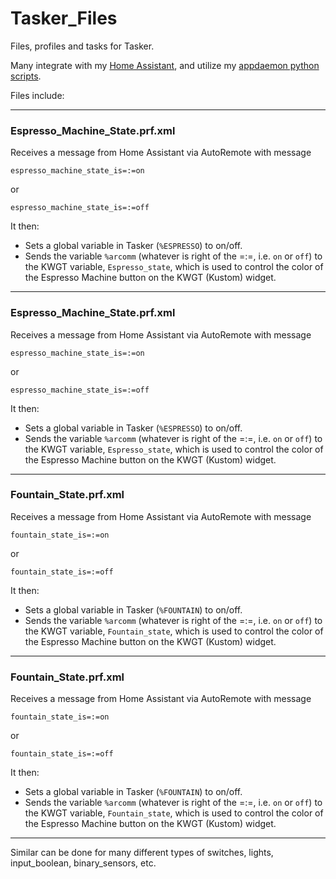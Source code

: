 # Tasker_Files
Files, profiles and tasks for Tasker.

Many integrate with my [Home Assistant](https://github.com/Aephir/Home_Assistant), and utilize my [appdaemon python scripts](https://github.com/Aephir/Home_Assistant-Accessory-files/tree/master/appdaemon_scripts).

Files include:
___
### Espresso_Machine_State.prf.xml

Receives a message from Home Assistant via AutoRemote with message 
```
espresso_machine_state_is=:=on
```
or
```
espresso_machine_state_is=:=off
```
It then:
* Sets a global variable in Tasker (`%ESPRESSO`) to on/off.
* Sends the variable `%arcomm` (whatever is right of the =:=, i.e. `on` or `off`) to the KWGT variable, `Espresso_state`, which is used to control the color of the Espresso Machine button on the KWGT (Kustom) widget.

___
### Espresso_Machine_State.prf.xml

Receives a message from Home Assistant via AutoRemote with message 
```
espresso_machine_state_is=:=on
```
or
```
espresso_machine_state_is=:=off
```
It then:
* Sets a global variable in Tasker (`%ESPRESSO`) to on/off.
* Sends the variable `%arcomm` (whatever is right of the =:=, i.e. `on` or `off`) to the KWGT variable, `Espresso_state`, which is used to control the color of the Espresso Machine button on the KWGT (Kustom) widget.

___
### Fountain_State.prf.xml

Receives a message from Home Assistant via AutoRemote with message 
```
fountain_state_is=:=on
```
or
```
fountain_state_is=:=off
```
It then:
* Sets a global variable in Tasker (`%FOUNTAIN`) to on/off.
* Sends the variable `%arcomm` (whatever is right of the =:=, i.e. `on` or `off`) to the KWGT variable, `Fountain_state`, which is used to control the color of the Espresso Machine button on the KWGT (Kustom) widget.
___
### Fountain_State.prf.xml

Receives a message from Home Assistant via AutoRemote with message 
```
fountain_state_is=:=on
```
or
```
fountain_state_is=:=off
```
It then:
* Sets a global variable in Tasker (`%FOUNTAIN`) to on/off.
* Sends the variable `%arcomm` (whatever is right of the =:=, i.e. `on` or `off`) to the KWGT variable, `Fountain_state`, which is used to control the color of the Espresso Machine button on the KWGT (Kustom) widget.
___

Similar can be done for many different types of switches, lights, input_boolean, binary_sensors, etc.

